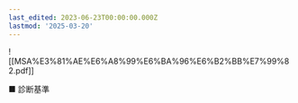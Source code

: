```yaml
---
last_edited: 2023-06-23T00:00:00.000Z
lastmod: '2025-03-20'
---
```





  

  

  

![[MSA%E3%81%AE%E6%A8%99%E6%BA%96%E6%B2%BB%E7%99%82.pdf]]

  

  

■ 診断基準
